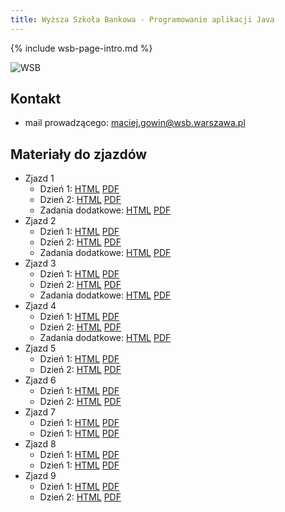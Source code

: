 ```yaml
---
title: Wyższa Szkoła Bankowa - Programowanie aplikacji Java
---
```


{% include wsb-page-intro.md %}

![WSB](https://maciejgowin.github.io/assets/img/wsb-logo-warszawa.png) 

## Kontakt

* mail prowadzącego: maciej.gowin@wsb.warszawa.pl

## Materiały do zjazdów

- Zjazd 1
  - Dzień 1: [HTML](/wsb-java/warszawa/zjazd-01-1.html) [PDF](/wsb-java/warszawa/zjazd-01-1.pdf)
  - Dzień 2: [HTML](/wsb-java/warszawa/zjazd-01-2.html) [PDF](/wsb-java/warszawa/zjazd-01-2.pdf)
  - Zadania dodatkowe: [HTML](/wsb-java/warszawa/zjazd-01-zadania-dodatkowe.html) [PDF](/wsb-java/warszawa/zjazd-01-zadania-dodatkowe.pdf)
- Zjazd 2
  - Dzień 1: [HTML](/wsb-java/warszawa/zjazd-02-1.html) [PDF](/wsb-java/warszawa/zjazd-02-1.pdf)
  - Dzień 2: [HTML](/wsb-java/warszawa/zjazd-02-2.html) [PDF](/wsb-java/warszawa/zjazd-02-2.pdf)
  - Zadania dodatkowe: [HTML](/wsb-java/warszawa/zjazd-02-zadania-dodatkowe.html) [PDF](/wsb-java/warszawa/zjazd-02-zadania-dodatkowe.pdf)
- Zjazd 3
  - Dzień 1: [HTML](/wsb-java/warszawa/zjazd-03-1.html) [PDF](/wsb-java/warszawa/zjazd-03-1.pdf)
  - Dzień 2: [HTML](/wsb-java/warszawa/zjazd-03-2.html) [PDF](/wsb-java/warszawa/zjazd-03-2.pdf)
  - Zadania dodatkowe: [HTML](/wsb-java/warszawa/zjazd-03-zadania-dodatkowe.html) [PDF](/wsb-java/warszawa/zjazd-03-zadania-dodatkowe.pdf)
- Zjazd 4
  - Dzień 1: [HTML](/wsb-java/warszawa/zjazd-04-1.html) [PDF](/wsb-java/warszawa/zjazd-04-1.pdf)
  - Dzień 2: [HTML](/wsb-java/warszawa/zjazd-04-2.html) [PDF](/wsb-java/warszawa/zjazd-04-2.pdf)
  - Zadania dodatkowe: [HTML](/wsb-java/warszawa/zjazd-04-zadania-dodatkowe.html) [PDF](/wsb-java/warszawa/zjazd-04-zadania-dodatkowe.pdf)
- Zjazd 5
  - Dzień 1: [HTML](/wsb-java/warszawa/zjazd-05-1.html) [PDF](/wsb-java/warszawa/zjazd-05-1.pdf)
  - Dzień 2: [HTML](/wsb-java/warszawa/zjazd-05-2.html) [PDF](/wsb-java/warszawa/zjazd-05-2.pdf)
- Zjazd 6
  - Dzień 1: [HTML](/wsb-java/warszawa/zjazd-06-1.html) [PDF](/wsb-java/warszawa/zjazd-06-1.pdf)
  - Dzień 2: [HTML](/wsb-java/warszawa/zjazd-06-2.html) [PDF](/wsb-java/warszawa/zjazd-06-2.pdf)
- Zjazd 7
  - Dzień 1: [HTML](/wsb-java/warszawa/zjazd-07-1.html) [PDF](/wsb-java/warszawa/zjazd-07-1.pdf)
  - Dzień 1: [HTML](/wsb-java/warszawa/zjazd-07-2.html) [PDF](/wsb-java/warszawa/zjazd-07-2.pdf)
- Zjazd 8
  - Dzień 1: [HTML](/wsb-java/warszawa/zjazd-08-1.html) [PDF](/wsb-java/warszawa/zjazd-08-1.pdf)
  - Dzień 1: [HTML](/wsb-java/warszawa/zjazd-08-2.html) [PDF](/wsb-java/warszawa/zjazd-08-2.pdf)
- Zjazd 9
  - Dzień 1: [HTML](/wsb-java/warszawa/zjazd-09-1.html) [PDF](/wsb-java/warszawa/zjazd-09-1.pdf)
  - Dzień 2: [HTML](/wsb-java/warszawa/zjazd-09-2.html) [PDF](/wsb-java/warszawa/zjazd-09-2.pdf)
